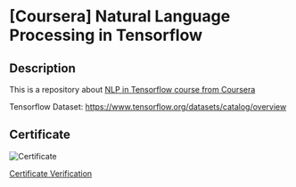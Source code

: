 # [Coursera] Natural Language Processing in Tensorflow

## Description

This is a repository about [NLP in Tensorflow course from Coursera](https://www.coursera.org/learn/natural-language-processing-tensorflow)

Tensorflow Dataset: https://www.tensorflow.org/datasets/catalog/overview

## Certificate
![Certificate](https://s3.ap-northeast-2.amazonaws.com/cdn.bkshin.com/tistory/Coursera_NLP-1.jpg)

[Certificate Verification](coursera.org/verify/T9FR5XLCTTGG)
